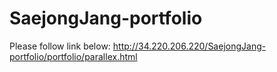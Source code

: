 # SaejongJang-portfolio

Please follow link below:
http://34.220.206.220/SaejongJang-portfolio/portfolio/parallex.html
